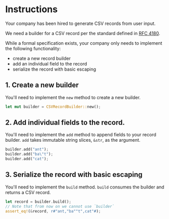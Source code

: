 # Instructions

Your company has been hired to generate CSV records from user input.

We need a builder for a CSV record per the standard defined in [RFC 4180](https://tools.ietf.org/html/rfc4180).

While a formal specification exists, your company only needs to implement the following functionality:
- create a new record builder
- add an individual field to the record
- serialize the record with basic escaping

## 1. Create a new builder

You'll need to implement the `new` method to create a new builder.

```rust
let mut builder = CSVRecordBuilder::new();
```

## 2. Add individual fields to the record.

You'll need to implement the `add` method to append fields to your record builder.
`add` takes immutable string slices, `&str`, as the argument.

```rust
builder.add("ant");
builder.add("ba\"t");
builder.add("cat");
```


## 3. Serialize the record with basic escaping

You'll need to implement the `build` method.
`build` consumes the builder and returns a CSV record.
```rust
let record = builder.build();
// Note that from now on we cannot use `builder`
assert_eq!(&record, r#"ant,"ba""t",cat"#);
```
